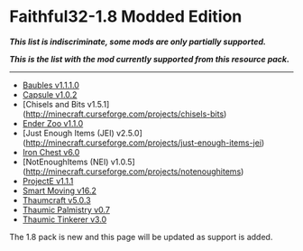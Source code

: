 Faithful32-1.8 Modded Edition
=================
**_This list is indiscriminate, some mods are only partially supported._**

**_This is the list with the mod currently supported from this resource pack._**
_________________

- [Baubles v1.1.1.0](http://minecraft.curseforge.com/projects/baubles)
- [Capsule v1.0.2](http://minecraft.curseforge.com/projects/capsule)
- [Chisels and Bits v1.5.1] (http://minecraft.curseforge.com/projects/chisels-bits)
- [Ender Zoo v1.1.0](http://minecraft.curseforge.com/projects/ender-zoo)
- [Just Enough Items (JEI) v2.5.0] (http://minecraft.curseforge.com/projects/just-enough-items-jei)
- [Iron Chest v6.0](http://minecraft.curseforge.com/projects/iron-chests)
- [NotEnoughItems (NEI) v1.0.5] (http://minecraft.curseforge.com/projects/notenoughitems)
- [ProjectE v1.1.1](http://minecraft.curseforge.com/mc-mods/226410-projecte)
- [Smart Moving v16.2](http://minecraft.curseforge.com/projects/smart-moving)
- [Thaumcraft v5.0.3](http://minecraft.curseforge.com/projects/thaumcraft)
- [Thaumic Palmistry v0.7](http://minecraft.curseforge.com/projects/tc5-addon-thaumic-palmistry)
- [Thaumic Tinkerer v3.0](http://minecraft.curseforge.com/projects/thaumic-tinkerer)

The 1.8 pack is new and this page will be updated as support is added.
